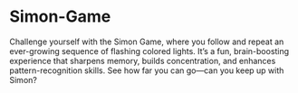 # Simon-Game
Challenge yourself with the Simon Game, where you follow and repeat an ever-growing sequence of flashing colored lights. It’s a fun, brain-boosting experience that sharpens memory, builds concentration, and enhances pattern-recognition skills. See how far you can go—can you keep up with Simon?
